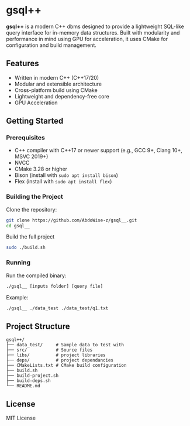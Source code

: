 # gsql++

**gsql++** is a modern C++ dbms designed to provide a lightweight SQL-like query interface for in-memory data structures. Built with modularity and performance in mind using GPU for acceleration, it uses CMake for configuration and build management.

## Features

- Written in modern C++ (C++17/20)
- Modular and extensible architecture
- Cross-platform build using CMake
- Lightweight and dependency-free core
- GPU Acceleration

## Getting Started

### Prerequisites

- C++ compiler with C++17 or newer support (e.g., GCC 9+, Clang 10+, MSVC 2019+)
- NVCC
- CMake 3.28 or higher
- Bison (install with ``sudo apt install bison``)
- Flex (install with ``sudo apt install flex``)

### Building the Project

Clone the repository:

```bash
git clone https://github.com/AbdoWise-z/gsql__.git
cd gsql__
```

Build the full project

```bash
sudo ./build.sh
```


### Running

Run the compiled binary:

```bash
./gsql__ [inputs folder] [query file]
```

Example:
```bash
./gsql__ ./data_test ./data_test/q1.txt
```


## Project Structure

```
gsql++/
├── data_test/     # Sample data to test with
├── src/           # Source files
├── libs/          # project libraries
├── deps/          # project dependancies
├── CMakeLists.txt # CMake build configuration
├── build.sh
├── build-project.sh
├── build-deps.sh
└── README.md
```

## License

MIT License
